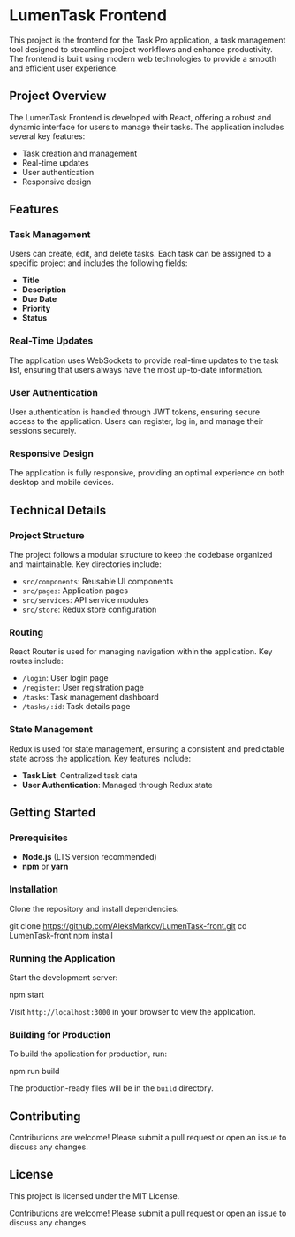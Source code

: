 # LumenTask Frontend

This project is the frontend for the Task Pro application, a task management
tool designed to streamline project workflows and enhance productivity. The
frontend is built using modern web technologies to provide a smooth and
efficient user experience.

## Project Overview

The LumenTask Frontend is developed with React, offering a robust and dynamic
interface for users to manage their tasks. The application includes several key
features:

- Task creation and management
- Real-time updates
- User authentication
- Responsive design

## Features

### Task Management

Users can create, edit, and delete tasks. Each task can be assigned to a
specific project and includes the following fields:

- **Title**
- **Description**
- **Due Date**
- **Priority**
- **Status**

### Real-Time Updates

The application uses WebSockets to provide real-time updates to the task list,
ensuring that users always have the most up-to-date information.

### User Authentication

User authentication is handled through JWT tokens, ensuring secure access to the
application. Users can register, log in, and manage their sessions securely.

### Responsive Design

The application is fully responsive, providing an optimal experience on both
desktop and mobile devices.

## Technical Details

### Project Structure

The project follows a modular structure to keep the codebase organized and
maintainable. Key directories include:

- `src/components`: Reusable UI components
- `src/pages`: Application pages
- `src/services`: API service modules
- `src/store`: Redux store configuration

### Routing

React Router is used for managing navigation within the application. Key routes
include:

- `/login`: User login page
- `/register`: User registration page
- `/tasks`: Task management dashboard
- `/tasks/:id`: Task details page

### State Management

Redux is used for state management, ensuring a consistent and predictable state
across the application. Key features include:

- **Task List**: Centralized task data
- **User Authentication**: Managed through Redux state

## Getting Started

### Prerequisites

- **Node.js** (LTS version recommended)
- **npm** or **yarn**

### Installation

Clone the repository and install dependencies:

git clone https://github.com/AleksMarkov/LumenTask-front.git cd LumenTask-front
npm install

### Running the Application

Start the development server:

npm start

Visit `http://localhost:3000` in your browser to view the application.

### Building for Production

To build the application for production, run:

npm run build

The production-ready files will be in the `build` directory.

## Contributing

Contributions are welcome! Please submit a pull request or open an issue to
discuss any changes.

## License

This project is licensed under the MIT License.

Contributions are welcome! Please submit a pull request or open an issue to
discuss any changes.
